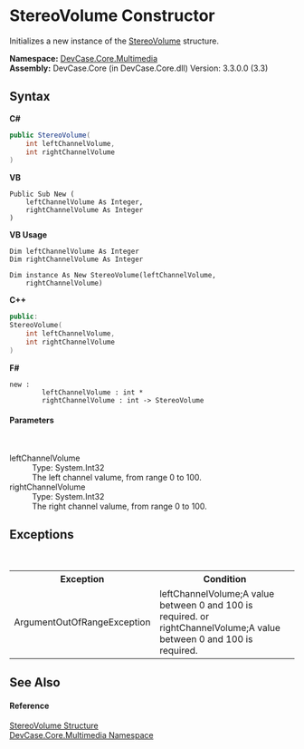 # StereoVolume Constructor 
 

Initializes a new instance of the <a href="T_DevCase_Core_Multimedia_StereoVolume">StereoVolume</a> structure.

**Namespace:**&nbsp;<a href="N_DevCase_Core_Multimedia">DevCase.Core.Multimedia</a><br />**Assembly:**&nbsp;DevCase.Core (in DevCase.Core.dll) Version: 3.3.0.0 (3.3)

## Syntax

**C#**<br />
``` C#
public StereoVolume(
	int leftChannelVolume,
	int rightChannelVolume
)
```

**VB**<br />
``` VB
Public Sub New ( 
	leftChannelVolume As Integer,
	rightChannelVolume As Integer
)
```

**VB Usage**<br />
``` VB Usage
Dim leftChannelVolume As Integer
Dim rightChannelVolume As Integer

Dim instance As New StereoVolume(leftChannelVolume, 
	rightChannelVolume)
```

**C++**<br />
``` C++
public:
StereoVolume(
	int leftChannelVolume, 
	int rightChannelVolume
)
```

**F#**<br />
``` F#
new : 
        leftChannelVolume : int * 
        rightChannelVolume : int -> StereoVolume
```


#### Parameters
&nbsp;<dl><dt>leftChannelVolume</dt><dd>Type: System.Int32<br />The left channel valume, from range 0 to 100.</dd><dt>rightChannelVolume</dt><dd>Type: System.Int32<br />The right channel valume, from range 0 to 100.</dd></dl>

## Exceptions
&nbsp;<table><tr><th>Exception</th><th>Condition</th></tr><tr><td>ArgumentOutOfRangeException</td><td>leftChannelVolume;A value between 0 and 100 is required. or rightChannelVolume;A value between 0 and 100 is required.</td></tr></table>

## See Also


#### Reference
<a href="T_DevCase_Core_Multimedia_StereoVolume">StereoVolume Structure</a><br /><a href="N_DevCase_Core_Multimedia">DevCase.Core.Multimedia Namespace</a><br />